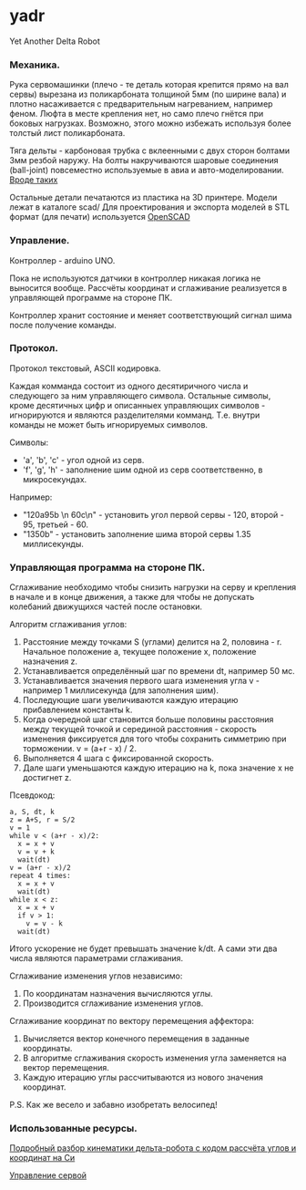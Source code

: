 yadr
====

Yet Another Delta Robot



### Механика.

Рука сервомашинки (плечо - те деталь которая крепится прямо на вал сервы)
вырезана из поликарбоната толщиной 5мм (по ширине вала) и плотно насаживается
с предварительным нагреванием, например феном.
Люфта в месте крепления нет, но само плечо гнётся при боковых нагрузках.
Возможно, этого можно избежать используя более толстый лист поликарбоната.

Тяга дельты - карбоновая трубка с вклеенными с двух сторон болтами 3мм резбой
наружу. На болты накручиваются шаровые соединения (ball-joint)
повсеместно используемые в авиа и авто-моделировании.
[Вроде таких](http://www.hobbyking.com/hobbyking/store/__13099__m3_alloy_ball_joint_5pcs_bag_.html)

Остальные детали печатаются из пластика на 3D принтере.
Модели лежат в каталоге scad/
Для проектирования и экспорта моделей в STL формат (для печати) используется
[OpenSCAD](http://www.openscad.org/documentation.html)


### Управление.

Контроллер - arduino UNO.

Пока не используются датчики в контроллер никакая логика не выносится вообще.
Рассчёты координат и сглаживание реализуется в управляющей программе на
стороне ПК.

Контроллер хранит состояние и меняет соответствующий сигнал шима после
получение команды.


### Протокол.

Протокол текстовый, ASCII кодировка.

Каждая комманда состоит из одного десятиричного числа и следующего за ним
управляющего символа. Остальные символы, кроме десятичных цифр и описанныех управляющих
символов - игнорируются и являются разделителями комманд.
Т.е. внутри команды не может быть игнорируемых символов.

Символы:
* 'a', 'b', 'c' - угол одной из серв.
* 'f', 'g', 'h' - заполнение шим одной из серв соответственно, в микросекундах.

Например:
- "120a95b  \n 60c\n" - установить угол первой сервы - 120, второй - 95, третьей - 60.
- "1350b" - установить заполнение шима второй сервы 1.35 миллисекунды.


### Управляющая программа на стороне ПК.

Сглаживание необходимо чтобы снизить нагрузки на серву и крепления в начале
и в конце движения, а также для чтобы не допускать колебаний движущихся частей
после остановки.

Алгоритм сглаживания углов:

1. Расстояние между точками S (углами) делится на 2, половина - r.
Начальное положение a, текущее положение x, положение назначения z.
2. Устанавливается определённый шаг по времени dt, например 50 мс.
3. Устанавливается значения первого шага изменения угла v - например 1 миллисекунда (для заполнения шим).
4. Последующие шаги увеличиваются каждую итерацию прибавлением константы k.
5. Когда очередной шаг становится больше половины расстояния между текущей точкой и
серединой расстояния - скорость изменения фиксируется для того чтобы сохранить симметрию
при торможении. v = (a+r - x) / 2.
6. Выполняется 4 шага с фиксированной скорость.
7. Дале шаги уменьшаются каждую итерацию на k, пока значение x не достигнет z.

Псевдокод:
```
a, S, dt, k
z = A+S, r = S/2
v = 1
while v < (a+r - x)/2:
  x = x + v
  v = v + k
  wait(dt)
v = (a+r - x)/2
repeat 4 times:
  x = x + v
  wait(dt)
while x < z:
  x = x + v
  if v > 1:
    v = v - k
  wait(dt)
```

Итого ускорение не будет превышать значение k/dt.
А сами эти два числа являются параметрами сглаживания.

Сглаживание изменения углов независимо:
1. По координатам назначения вычисляются углы.
2. Производится сглаживание изменения углов.

Сглаживание координат по вектору перемещения аффектора:
1. Вычисляется вектор конечного перемещения в заданные координаты.
2. В алгоритме сглаживания скорость изменения угла заменяется на вектор перемещения.
3. Каждую итерацию углы рассчитываются из нового значения координат.

P.S. Как же весело и забавно изобретать велосипед!


### Использованные ресурсы.

[Подробный разбор кинематики дельта-робота с кодом рассчёта углов и координат на Си](http://forums.trossenrobotics.com/tutorials/introduction-129/delta-robot-kinematics-3276/)

[Управление сервой](http://www.avislab.com/blog/serva/)



